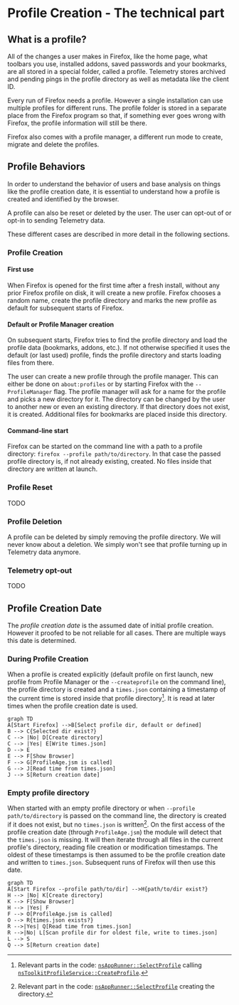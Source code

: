 # Profile Creation - The technical part

<!-- toc -->

## What is a profile?

All of the changes a user makes in Firefox, like the home page, what toolbars you use, installed addons, saved passwords and your bookmarks, are all stored in a special folder, called a profile.
Telemetry stores archived and pending pings in the profile directory as well as metadata like the client ID.

Every run of Firefox needs a profile. However a single installation can use multiple profiles for different runs.
The profile folder is stored in a separate place from the Firefox program so that, if something ever goes wrong with Firefox, the profile information will still be there.

Firefox also comes with a profile manager, a different run mode to create, migrate and delete the profiles.

## Profile Behaviors

In order to understand the behavior of users and base analysis on things like the profile creation date,
it is essential to understand how a profile is created and identified by the browser.

A profile can also be reset or deleted by the user.
The user can opt-out of or opt-in to sending Telemetry data.

These different cases are described in more detail in the following sections.

### Profile Creation

#### First use

When Firefox is opened for the first time after a fresh install, without any prior Firefox profile on disk, it will create a new profile.
Firefox chooses a random name, create the profile directory and marks the new profile as default for subsequent starts of Firefox.

#### Default or Profile Manager creation

On subsequent starts, Firefox tries to find the profile directory and load the profile data (bookmarks, addons, etc.).
If not otherwise specified it uses the default (or last used) profile, finds the profile directory and starts loading files from there.

The user can create a new profile through the profile manager.
This can either be done on `about:profiles` or by starting Firefox with the `--ProfileManager` flag.
The profile manager will ask for a name for the profile and picks a new directory for it.
The directory can be changed by the user to another new or even an existing directory.
If that directory does not exist, it is created.
Additional files for bookmarks are placed inside this directory.

#### Command-line start

Firefox can be started on the command line with a path to a profile directory: `firefox --profile path/to/directory`.
In that case the passed profile directory is, if not already existing, created. No files inside that directory are written at launch.

### Profile Reset

TODO

### Profile Deletion

A profile can be deleted by simply removing the profile directory.
We will never know about a deletion. We simply won't see that profile turning up in Telemetry data anymore.

### Telemetry opt-out

TODO

## Profile Creation Date

The *profile creation date* is the assumed date of initial profile creation.
However it proofed to be not reliable for all cases.
There are multiple ways this date is determined.

### During Profile Creation

When a profile is created explicitly (default profile on first launch, new profile from Profile Manager or the `--createprofile` on the command line), the profile directory is created and a `times.json` containing a timestamp of the current time is stored inside that profile directory[^1].
It is read at later times when the profile creation date is used.

```mermaid
graph TD
A[Start Firefox] -->B[Select profile dir, default or defined]
B --> C{Selected dir exist?}
C --> |No| D[Create directory]
C --> |Yes| E[Write times.json]
D --> E
E --> F[Show Browser]
F --> G[ProfileAge.jsm is called]
G --> J[Read time from times.json]
J --> S[Return creation date]
```

[^1]: Relevant parts in the code: [`nsAppRunner::SelectProfile`](https://searchfox.org/mozilla-central/rev/292d295d6b084b43b70de26a42e68513bb7b36a3/toolkit/xre/nsAppRunner.cpp#2394-2395,2397-2398,2527-2533) calling [`nsToolkitProfileService::CreateProfile`](https://searchfox.org/mozilla-central/rev/196560b95f191b48ff7cba7c2ba9237bba6b5b6a/toolkit/profile/nsToolkitProfileService.cpp#789-793).


### Empty profile directory

When started with an empty profile directory or when `--profile path/to/directory` is passed on the command line,
the directory is created if it does not exist, but no `times.json` is written[^2].
On the first access of the profile creation date (through `ProfileAge.jsm`) the module will detect that the `times.json` is missing.
It will then iterate through all files in the current profile's directory, reading file creation or modification timestamps.
The oldest of these timestamps is then assumed to be the profile creation date and written to `times.json`.
Subsequent runs of Firefox will then use this date.

```mermaid
graph TD
A[Start Firefox --profile path/to/dir] -->H{path/to/dir exist?}
H --> |No| K[Create directory]
K --> F[Show Browser]
H --> |Yes| F
F --> O[ProfileAge.jsm is called]
O --> R{times.json exists?}
R -->|Yes| Q[Read time from times.json]
R -->|No| L[Scan profile dir for oldest file, write to times.json]
L --> S
Q --> S[Return creation date]
```

[^2]: Relevant part in the code: [`nsAppRunner::SelectProfile`](https://searchfox.org/mozilla-central/rev/292d295d6b084b43b70de26a42e68513bb7b36a3/toolkit/xre/nsAppRunner.cpp#2357-2363) creating the directory.
